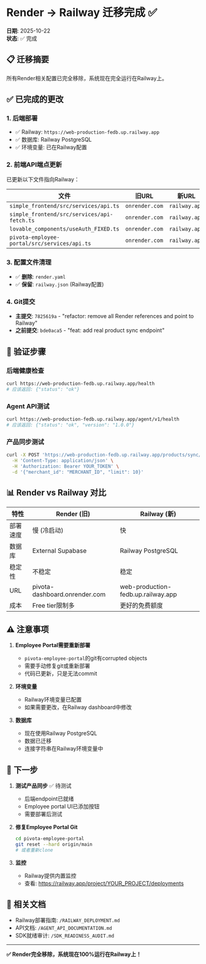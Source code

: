 # Render → Railway 迁移完成 ✅

**日期**: 2025-10-22  
**状态**: ✅ 完成

## 📋 迁移摘要

所有Render相关配置已完全移除，系统现在完全运行在Railway上。

## ✅ 已完成的更改

### 1. **后端部署** 
- ✅ Railway: `https://web-production-fedb.up.railway.app`
- ✅ 数据库: Railway PostgreSQL
- ✅ 环境变量: 已在Railway配置

### 2. **前端API端点更新**

已更新以下文件指向Railway：

| 文件 | 旧URL | 新URL |
|------|-------|-------|
| `simple_frontend/src/services/api.ts` | `onrender.com` | `railway.app` |
| `simple_frontend/src/services/api-fetch.ts` | `onrender.com` | `railway.app` |
| `lovable_components/useAuth_FIXED.ts` | `onrender.com` | `railway.app` |
| `pivota-employee-portal/src/services/api.ts` | `onrender.com` | `railway.app` |

### 3. **配置文件清理**

- ✅ **删除**: `render.yaml`
- ✅ **保留**: `railway.json` (Railway配置)

### 4. **Git提交**

- **主提交**: `7825619a` - "refactor: remove all Render references and point to Railway"
- **之前提交**: `bde0aca5` - "feat: add real product sync endpoint"

## 🧪 验证步骤

### 后端健康检查
```bash
curl https://web-production-fedb.up.railway.app/health
# 应该返回: {"status": "ok"}
```

### Agent API测试
```bash
curl https://web-production-fedb.up.railway.app/agent/v1/health
# 应该返回: {"status": "ok", "version": "1.0.0"}
```

### 产品同步测试
```bash
curl -X POST 'https://web-production-fedb.up.railway.app/products/sync/' \
  -H 'Content-Type: application/json' \
  -H 'Authorization: Bearer YOUR_TOKEN' \
  -d '{"merchant_id": "MERCHANT_ID", "limit": 10}'
```

## 📊 Render vs Railway 对比

| 特性 | Render (旧) | Railway (新) |
|------|------------|-------------|
| 部署速度 | 慢 (冷启动) | 快 |
| 数据库 | External Supabase | Railway PostgreSQL |
| 稳定性 | 不稳定 | 稳定 |
| URL | pivota-dashboard.onrender.com | web-production-fedb.up.railway.app |
| 成本 | Free tier限制多 | 更好的免费额度 |

## ⚠️ 注意事项

1. **Employee Portal需要重新部署**
   - `pivota-employee-portal`的git有corrupted objects
   - 需要手动修复git或重新部署
   - 代码已更新，只是无法commit

2. **环境变量**
   - Railway环境变量已配置
   - 如果需要更改，在Railway dashboard中修改

3. **数据库**
   - 现在使用Railway PostgreSQL
   - 数据已迁移
   - 连接字符串在Railway环境变量中

## 🚀 下一步

1. **测试产品同步** ✅ 待测试
   - 后端endpoint已就绪
   - Employee portal UI已添加按钮
   - 需要部署后测试

2. **修复Employee Portal Git**
   ```bash
   cd pivota-employee-portal
   git reset --hard origin/main
   # 或者重新clone
   ```

3. **监控**
   - Railway提供内置监控
   - 查看: https://railway.app/project/YOUR_PROJECT/deployments

## 📝 相关文档

- Railway部署指南: `/RAILWAY_DEPLOYMENT.md`
- API文档: `/AGENT_API_DOCUMENTATION.md`
- SDK就绪审计: `/SDK_READINESS_AUDIT.md`

---

**✅ Render完全移除，系统现在100%运行在Railway上！**

